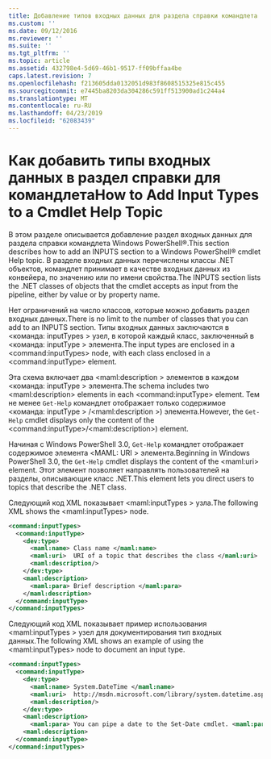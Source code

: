 ```yaml
---
title: Добавление типов входных данных для раздела справки командлета | Документация Майкрософт
ms.custom: ''
ms.date: 09/12/2016
ms.reviewer: ''
ms.suite: ''
ms.tgt_pltfrm: ''
ms.topic: article
ms.assetid: 432798e4-5d69-46b1-9517-ff09bffaa4be
caps.latest.revision: 7
ms.openlocfilehash: f213605dda0132051d983f8608515325e815c455
ms.sourcegitcommit: e7445ba8203da304286c591ff513900ad1c244a4
ms.translationtype: MT
ms.contentlocale: ru-RU
ms.lasthandoff: 04/23/2019
ms.locfileid: "62083439"
---
```

# <a name="how-to-add-input-types-to-a-cmdlet-help-topic"></a><span data-ttu-id="1d771-102">Как добавить типы входных данных в раздел справки для командлета</span><span class="sxs-lookup"><span data-stu-id="1d771-102">How to Add Input Types to a Cmdlet Help Topic</span></span>

<span data-ttu-id="1d771-103">В этом разделе описывается добавление раздел входных данных для раздела справки командлета Windows PowerShell®.</span><span class="sxs-lookup"><span data-stu-id="1d771-103">This section describes how to add an INPUTS section to a Windows PowerShell® cmdlet Help topic.</span></span> <span data-ttu-id="1d771-104">В разделе входных данных перечислены классы .NET объектов, командлет принимает в качестве входных данных из конвейера, по значению или по имени свойства.</span><span class="sxs-lookup"><span data-stu-id="1d771-104">The INPUTS section lists the .NET classes of objects that the cmdlet accepts as input from the pipeline, either by value or by property name.</span></span>

<span data-ttu-id="1d771-105">Нет ограничений на число классов, которые можно добавить раздел входных данных.</span><span class="sxs-lookup"><span data-stu-id="1d771-105">There is no limit to the number of classes that you can add to an INPUTS section.</span></span> <span data-ttu-id="1d771-106">Типы входных данных заключаются в \<команда: inputTypes > узел, в которой каждый класс, заключенный в \<команда: inputType > элемента.</span><span class="sxs-lookup"><span data-stu-id="1d771-106">The input types are enclosed in a \<command:inputTypes> node, with each class enclosed in a  \<command:inputType> element.</span></span>

<span data-ttu-id="1d771-107">Эта схема включает два \<maml:description > элементов в каждом \<команда: inputType > элемента.</span><span class="sxs-lookup"><span data-stu-id="1d771-107">The schema includes two \<maml:description> elements in each \<command:inputType> element.</span></span> <span data-ttu-id="1d771-108">Тем не менее `Get-Help` командлет отображает только содержимое \<команда: inputType > /\<maml:description >) элемента.</span><span class="sxs-lookup"><span data-stu-id="1d771-108">However, the `Get-Help` cmdlet displays only the content of the \<command:inputType>/\<maml:description>) element.</span></span>

<span data-ttu-id="1d771-109">Начиная с Windows PowerShell 3.0, `Get-Help` командлет отображает содержимое элемента \<MAML: URI > элемента.</span><span class="sxs-lookup"><span data-stu-id="1d771-109">Beginning in Windows PowerShell 3.0, the `Get-Help` cmdlet displays the content of the \<maml:uri> element.</span></span> <span data-ttu-id="1d771-110">Этот элемент позволяет направлять пользователей на разделы, описывающие класс .NET.</span><span class="sxs-lookup"><span data-stu-id="1d771-110">This element lets you direct users to topics that describe the .NET class.</span></span>

<span data-ttu-id="1d771-111">Следующий код XML показывает \<maml:inputTypes > узла.</span><span class="sxs-lookup"><span data-stu-id="1d771-111">The following XML shows the \<maml:inputTypes> node.</span></span>

```xml
<command:inputTypes>
  <command:inputType>
    <dev:type>
      <maml:name> Class name </maml:name>
      <maml:uri>  URI of a topic that describes the class </maml:uri>
      <maml:description/>
    </dev:type>
    <maml:description>
      <maml:para> Brief description </maml:para>
    </maml:description>
  </command:inputType>
</command:inputTypes>
```

<span data-ttu-id="1d771-112">Следующий код XML показывает пример использования \<maml:inputTypes > узел для документирования тип входных данных.</span><span class="sxs-lookup"><span data-stu-id="1d771-112">The following XML shows an example of using the \<maml:inputTypes> node to document an input type.</span></span>

```xml
<command:inputTypes>
  <command:inputType>
    <dev:type>
      <maml:name> System.DateTime </maml:name>
      <maml:uri>  http://msdn.microsoft.com/library/system.datetime.aspx </maml:uri>
      <maml:description/>
    </dev:type>
    <maml:description>
      <maml:para> You can pipe a date to the Set-Date cmdlet. <maml:para>
    <maml:description>
  </command:inputType>
</command:inputTypes>
```